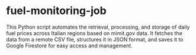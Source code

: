 # fuel-monitoring-job

This Python script automates the retrieval, processing, and storage of daily fuel prices across Italian regions based on mimit.gov data. It fetches the data from a remote CSV file, structures it in JSON format, and saves it to Google Firestore for easy access and management.
